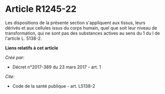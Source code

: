# Article R1245-22

Les dispositions de la présente section s'appliquent aux tissus, leurs dérivés et aux cellules issus du corps humain, quel
que soit leur niveau de transformation, qui ne sont pas des substances actives au sens du 1 du I de l'article L. 5138-2.

**Liens relatifs à cet article**

_Créé par_:

  - Décret n°2017-389 du 23 mars 2017 - art. 1

_Cite_:

  - Code de la santé publique - art. L5138-2

